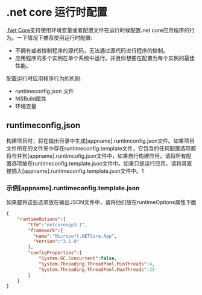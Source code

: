 # .net core 运行时配置

[.Net Core]('')支持使用环境变量或者配置文件在运行时候配置.net core应用程序的行为。一下情况下推荐使用运行时配置:

* 不拥有或者控制程序的源代码，无法通过源代码进行程序的控制。
* 应用程序的多个实例在单个系统中运行。并且你想要在配置为每个实例的最佳性能。
  
配置运行时应用程序行为的机制:

* runtimeconfig.json 文件
* MSBuild属性
* 环境变量

## runtimeconfig,json

构建项目时，将在输出目录中生成\[appname\].runtimconfig.json文件。如果项目文件所在的文件夹中存在runtimeconfig.template文件，它包含的任何配置选项都将合并到\[appname\].runtimcofig.json文件中，如果自行构建应用，请将所有配置选项放在runtimeconfig.template.json文件中。如果只是运行应用。请将其直接插入\[appname\].runtimeconfig.template.json文件中。1

### 示例[appname].runtimeconfig.template.json

如果要将这些选项放在输出JSON文件中，请将他们放在runtimeOptions属性下面

``` json
{
    "runtimeOptions":{
        "tfm":"netcoreapp3.1",
        "framework":{
          "name":"Microsoft.NETCore.App",
          "Version":"3.1.0"
        },
        "configProperties":{
            "System.GC.Concurrent":false,
            "System.Threading.ThreadPool.MinThreads":4,
            "System.Threading.ThreadPool.MaxThreads":25
        }
    }
}
```